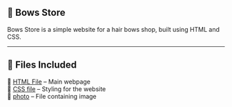 ## 🎀 Bows Store  

Bows Store is a simple website for a hair bows shop, built using HTML and CSS.  

---

## 📂 Files Included  
📄 [HTML File](index.html) – Main webpage  
📄 [CSS file](Style.css) – Styling for the website  
📄 [photo](photo.jpg) – File containing image  

